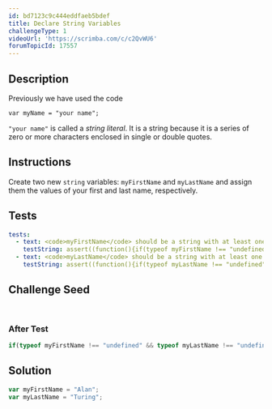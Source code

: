 ```yaml
---
id: bd7123c9c444eddfaeb5bdef
title: Declare String Variables
challengeType: 1
videoUrl: 'https://scrimba.com/c/c2QvWU6'
forumTopicId: 17557
---
```


## Description

<section id='description'>

Previously we have used the code

`var myName = "your name";`

`"your name"` is called a <dfn>string</dfn> <dfn>literal</dfn>. It is a string because it is a series of zero or more characters enclosed in single or double quotes.

</section>

## Instructions

<section id='instructions'>

Create two new `string` variables: `myFirstName` and `myLastName` and assign them the values of your first and last name, respectively.

</section>

## Tests

<section id='tests'>

```yml
tests:
  - text: <code>myFirstName</code> should be a string with at least one character in it.
    testString: assert((function(){if(typeof myFirstName !== "undefined" && typeof myFirstName === "string" && myFirstName.length > 0){return true;}else{return false;}})());
  - text: <code>myLastName</code> should be a string with at least one character in it.
    testString: assert((function(){if(typeof myLastName !== "undefined" && typeof myLastName === "string" && myLastName.length > 0){return true;}else{return false;}})());

```

</section>

## Challenge Seed

<section id='challengeSeed'>

<div id='js-seed'>

```js



```

</div>

### After Test

<div id='js-teardown'>

```js
if(typeof myFirstName !== "undefined" && typeof myLastName !== "undefined"){(function(){return myFirstName + ', ' + myLastName;})();}
```

</div>

</section>

## Solution

<section id='solution'>

```js
var myFirstName = "Alan";
var myLastName = "Turing";
```

</section>
